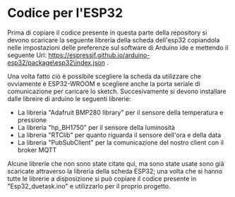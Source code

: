 # Codice per l'ESP32
Prima di copiare il codice presente in questa parte della repository si devono scaricare la seguente libreria della scheda dell'esp32 copiandola nelle impostazioni delle preferenze sul software di Arduino ide e mettendo il seguente Url: https://espressif.github.io/arduino-esp32/package\esp32\index.json .

Una volta fatto ciò è possibile scegliere la scheda da utilizzare che ovviamente è ESP32-WROOM e scegliere anche la porta seriale di comunicazione per caricare lo sketch.
Succesivamente si devono installare dalle libreire di arduino le seguenti librerie:
* La libreria "Adafruit BMP280 library" per il sensore della temperatura e pressione
* La libreria "hp_BH1750" per il sensore della luminosità
* La libreria "RTClib" per quanto riguarda il sensore dell'ora e della data
* La libreria "PubSubClient" per la comunicazione del nostro client con il broker MQTT


Alcune librerie che non sono state citate qui, ma sono state usate sono già scaricate attraverso la libreria della scheda ESP32; una volta che si hanno tutte le librerie a disposizione si può copiare il codice presente in "Esp32_duetask.ino" e utilizzarlo per il proprio progetto.
